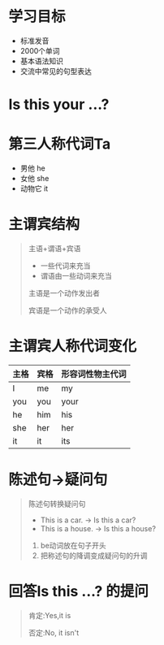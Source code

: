 # 学习目标

* 标准发音
* 2000个单词
* 基本语法知识
* 交流中常见的句型表达

# Is this your ...?



# 第三人称代词Ta

* 男他 he
* 女他 she
* 动物它 it

# 主谓宾结构

> 主语+谓语+宾语
>
> - 一些代词来充当
> - 谓语由一些动词来充当
>
> 主语是一个动作发出者
>
> 宾语是一个动作的承受人

# 主谓宾人称代词变化

| 主格 | 宾格 | 形容词性物主代词 |
| ---- | ---- | ---------------- |
| I    | me   | my               |
| you  | you  | your             |
| he   | him  | his              |
| she  | her  | her              |
| it   | it   | its              |

# 陈述句->疑问句

> 陈述句转换疑问句
>
> - This is a car. -> Is this a car?
> - This is a house. -> Is this a house?
>
> 1. be动词放在句子开头
> 2. 把称述句的降调变成疑问句的升调

# 回答Is this ...? 的提问

> 肯定:Yes,it is
>
> 否定:No, it isn't



